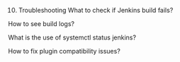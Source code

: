 10. Troubleshooting
What to check if Jenkins build fails?

How to see build logs?

What is the use of systemctl status jenkins?

How to fix plugin compatibility issues?

